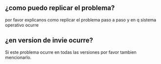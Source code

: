 ## ¿como puedo replicar el problema?
por favor explicanos como replicar el problema paso a paso y en q sistema operativo ocurre
## ¿en version de invie ocurre?
Si este problema ocurre en todas las versiones por favor tambien mencionarlo.
